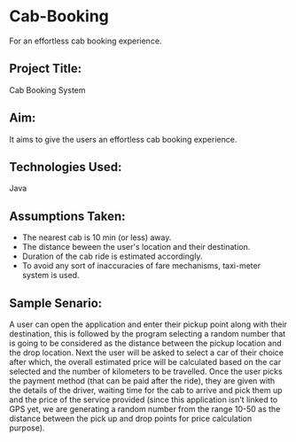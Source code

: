 # Cab-Booking
  For an effortless cab booking experience.

## Project Title:
  Cab Booking System

## Aim:
  It aims to give the users an effortless cab booking experience.
  
## Technologies Used:
  Java
  
## Assumptions Taken:
  * The nearest cab is 10 min (or less) away.
  * The distance beween the user's location and their destination.
  * Duration of the cab ride is estimated accordingly.
  * To avoid any sort of inaccuracies of fare mechanisms, taxi-meter system is used.
  
## Sample Senario:
  A user can open the application and enter their pickup point along with their destination, this is  followed by the program selecting a random number that is going to be considered as the distance between the pickup location and the drop location. Next the user will be asked to select a car of their choice after which, the overall estimated price will be calculated based on the car selected and the number of kilometers to be travelled. Once the user picks the payment method (that can be paid after the ride), they are given with the details of the driver, waiting time for the cab to arrive and pick them up and the price of the service provided (since this application isn't linked to GPS yet, we are generating a random number from the range 10-50 as the distance between the pick up and drop points for price calculation purpose).
